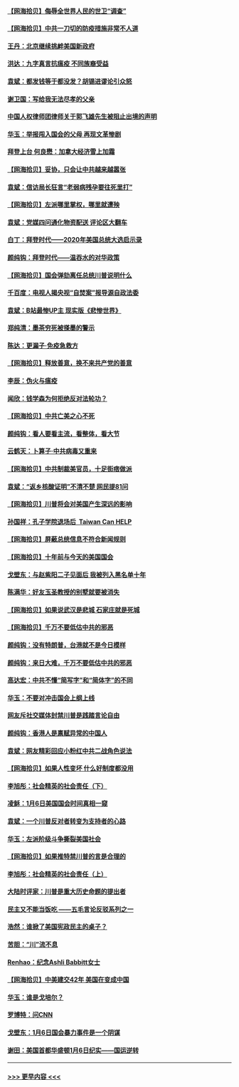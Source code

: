#### [【网海拾贝】侮辱全世界人民的世卫“调查”](../pages/nsc993/n12727884.md?t=02022251) 
#### [【网海拾贝】中共一刀切的防疫措施非常不人道](../pages/nsc993/n12724879.md?t=02022251) 
#### [王丹：北京继续挑衅美国新政府](../pages/nsc993/n12722456.md?t=02022251) 
#### [洪达：九字真言抗瘟疫 不同族裔受益](../pages/nsc993/n12722448.md?t=02022251) 
#### [袁斌：都发钱等于都没发？胡锡进谬论引众怒](../pages/nsc993/n12722393.md?t=02022251) 
#### [谢卫国：写给我无法尽孝的父亲](../pages/nsc993/n12720325.md?t=02022251) 
#### [中国人权律师团律师关于郭飞雄先生被阻止出境的声明](../pages/nsc993/n12720203.md?t=02022251) 
#### [华玉：举报闯入国会的父母 再现文革惨剧](../pages/nsc993/n12719070.md?t=02022251) 
#### [拜登上台 何良懋：加拿大经济雪上加霜](../pages/nsc993/n12718943.md?t=02022251) 
#### [【网海拾贝】妥协，只会让中共越来越嚣张](../pages/nsc993/n12717392.md?t=02022251) 
#### [袁斌：信访局长狂言“老弱病残孕要往死里打”](../pages/nsc993/n12717343.md?t=02022251) 
#### [【网海拾贝】左派哪里掌权，哪里就遭殃](../pages/nsc993/n12715009.md?t=02022251) 
#### [袁斌：党媒四问通化物资配送 评论区大翻车](../pages/nsc993/n12714950.md?t=02022251) 
#### [白丁：拜登时代——2020年美国总统大选启示录](../pages/nsc993/n12714920.md?t=02022251) 
#### [颜纯钩：拜登时代——温吞水的对华政策](../pages/nsc993/n12713245.md?t=02022251) 
#### [【网海拾贝】国会弹劾离任总统川普说明什么](../pages/nsc993/n12712816.md?t=02022251) 
#### [千百度：电视人揭央视“自焚案”报导源自政法委](../pages/nsc993/n12709760.md?t=02022251) 
#### [袁斌：B站最惨UP主 现实版《悲惨世界》](../pages/nsc993/n12709686.md?t=02022251) 
#### [郑纯清：墨茶穷死被搽墨的警示](../pages/nsc993/n12709262.md?t=02022251) 
#### [陈达：更漏子·免疫急救方](../pages/nsc993/n12709244.md?t=02022251) 
#### [【网海拾贝】释放善意，换不来共产党的善意](../pages/nsc993/n12708361.md?t=02022251) 
#### [李辰：伪火与瘟疫](../pages/nsc993/n12707981.md?t=02022251) 
#### [闻欣：钱学森为何拒绝反对法轮功？](../pages/nsc993/n12707407.md?t=02022251) 
#### [【网海拾贝】中共亡美之心不死](../pages/nsc993/n12707621.md?t=02022251) 
#### [颜纯钩：看人要看主流，看整体，看大节](../pages/nsc993/n12707536.md?t=02022251) 
#### [云鹤天：卜算子‧中共病毒又重来](../pages/nsc993/n12707408.md?t=02022251) 
#### [【网海拾贝】中共制裁美官员，十足街痞做派](../pages/nsc993/n12705115.md?t=02022251) 
#### [袁斌：“返乡核酸证明”不清不楚 网民提81问](../pages/nsc993/n12704982.md?t=02022251) 
#### [【网海拾贝】川普将会对美国产生深远的影响](../pages/nsc993/n12703045.md?t=02022251) 
#### [孙国祥：孔子学院退场后  Taiwan Can HELP](../pages/nsc993/n12702430.md?t=02022251) 
#### [【网海拾贝】屏蔽总统信息不符合新闻规则](../pages/nsc993/n12699998.md?t=02022251) 
#### [【网海拾贝】十年前与今天的美国国会](../pages/nsc993/n12696993.md?t=02022251) 
#### [戈壁东：与赵紫阳二子见面后 我被列入黑名单十年](../pages/nsc993/n12696215.md?t=02022251) 
#### [陈满华：好友玉圣教授的别墅就要被消失](../pages/nsc993/n12695411.md?t=02022251) 
#### [【网海拾贝】如果说武汉是悲城 石家庄就是死城](../pages/nsc993/n12694589.md?t=02022251) 
#### [【网海拾贝】千万不要低估中共的邪恶](../pages/nsc993/n12692771.md?t=02022251) 
#### [颜纯钩：没有特朗普，台港就不是今日模样](../pages/nsc993/n12692678.md?t=02022251) 
#### [颜纯钩：来日大难，千万不要低估中共的邪恶](../pages/nsc993/n12692080.md?t=02022251) 
#### [高达宏：中共不懂“简写字”和“简体字”的不同](../pages/nsc993/n12692068.md?t=02022251) 
#### [华玉：不要对冲击国会上纲上线](../pages/nsc993/n12689948.md?t=02022251) 
#### [网友斥社交媒体封禁川普是践踏言论自由](../pages/nsc993/n12687482.md?t=02022251) 
#### [颜纯钩：香港人是禀赋异常的中国人](../pages/nsc993/n12685142.md?t=02022251) 
#### [袁斌：网友精彩回应小粉红中共二战角色说法](../pages/nsc993/n12684994.md?t=02022251) 
#### [【网海拾贝】如果人性变坏 什么好制度都没用](../pages/nsc993/n12683000.md?t=02022251) 
#### [李旭彤：社会精英的社会责任（下）](../pages/nsc993/n12680604.md?t=02022251) 
#### [凌稣：1月6日美国国会时间真相一窥](../pages/nsc993/n12682780.md?t=02022251) 
#### [袁斌：一个川普反对者转变为支持者的心路](../pages/nsc993/n12682700.md?t=02022251) 
#### [华玉：左派阶级斗争撕裂美国社会](../pages/nsc993/n12681226.md?t=02022251) 
#### [【网海拾贝】如果推特禁川普的言是合理的](../pages/nsc993/n12681232.md?t=02022251) 
#### [李旭彤：社会精英的社会责任（上）](../pages/nsc993/n12680501.md?t=02022251) 
#### [大陆时评家：川普是重大历史命题的提出者](../pages/nsc993/n12679904.md?t=02022251) 
#### [民主又不能当饭吃 ——五毛言论反驳系列之一](../pages/nsc993/n12679877.md?t=02022251) 
#### [浩然：谁掀了美国宪政民主的桌子？](../pages/nsc993/n12679850.md?t=02022251) 
#### [苦胆：“川”流不息](../pages/nsc993/n12678388.md?t=02022251) 
#### [Renhao：纪念Ashli Babbitt女士](../pages/nsc993/n12678359.md?t=02022251) 
#### [【网海拾贝】中美建交42年 美国在变成中国](../pages/nsc993/n12678324.md?t=02022251) 
#### [华玉：谁是戈培尔？](../pages/nsc993/n12677515.md?t=02022251) 
#### [罗博特：问CNN](../pages/nsc993/n12677172.md?t=02022251) 
#### [戈壁东：1月6日国会暴力事件是一个阴谋](../pages/nsc993/n12674639.md?t=02022251) 
#### [谢田：美国首都华盛顿1月6日纪实——国运逆转](../pages/nsc993/n12673190.md?t=02022251) 

----
#### [ >>> 更早内容 <<< ](../indexes/nsc993-earlier.md)
